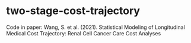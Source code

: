 # two-stage-cost-trajectory
Code in paper: Wang, S. et al. (2021). Statistical Modeling of Longitudinal Medical Cost Trajectory: Renal Cell Cancer Care Cost Analyses

